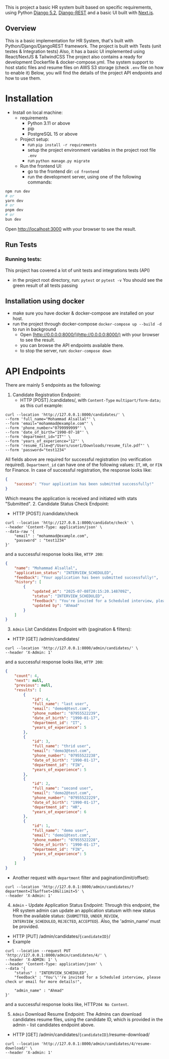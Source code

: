 This is project a basic HR system built based on specific requirements, using Python [Django 5.2](https://www.djangoproject.com/), [Django-REST](https://www.django-rest-framework.org/) and a basic UI built with [Next.js](https://nextjs.org).

## Overview
This is a basic implementation for HR System, that's built with Python/Django/DjangoREST framework.
The project is built with Tests (unit testes & Integration tests)
Also, it has a basic UI implemented using React/NextJS & TailwindCSS
The project also contains a ready for development Dockerfile & docker-compose.yml.
The system support to host static files and resume files on AWS S3 storage (check `.env` file on how to enable it)
Below, you will find the details of the project API endpoints and how to use them.


# Installation
- Install on local machine:
  - requirements
    - Python 3.11 or above
    - pip
    - PostgreSQL 15 or above
  - Project setup:
    - run `pip install -r requirements`
    - setup the project environment variables in the project root file `.env`
    - run `python manage.py migrate`
  - Run the frontend UI:
    - go to the frontend dir: `cd frontend` 
    - run the development server, using one of the following commands:
```bash
npm run dev
# or
yarn dev
# or
pnpm dev
# or
bun dev
```
Open [http://localhost:3000](http://localhost:3000) with your browser to see the result.

## Run Tests
### Running tests:
This project has covered a lot of unit tests and integrations tests (API)
- in the project root directory, run: `pytest` or `pytest -v`
You should see the green result of all tests passing

## Installation using docker
- make sure you have docker & docker-compose are installed on your host.
- run the project through docker-compose `docker-compose up --build -d` to run in background
  - Open [http://0.0.0.0:8000/](http://0.0.0.0:8000/) with your browser to see the result.
  - you can browse the API endpoints available there.
  - to stop the server, run: `docker-compose down`

# API Endpoints
There are mainly 5 endpoints as the following:
1. Candidate Registration Endpoint:
   - HTTP [POST] /candidates/, with `Content-Type` `multipart/form-data;` as this curl example:
```curl
curl --location 'http://127.0.0.1:8000/candidates/' \
--form 'full_name="Mohammad Alsallal"' \
--form 'email="mohammad@example.com"' \
--form 'phone_number="0799999999"' \
--form 'date_of_birth="1990-07-18"' \
--form 'department_id="IT"' \
--form 'years_of_experience="12"' \
--form 'resume_file=@"/Users/user1/Downloads/resume_file.pdf"' \
--form 'password="test1234"
```
All fields above are required for successful registration (no verification required).
`Department_id` can have one of the following values: `IT`, `HR`, or `FIN` for Finance.
In case of successful registration, the response looks like:
```json
{
    "success": "Your application has been submitted successfully!"
}
```
Which means the application is received and initiated with stats "Submitted".
2. Candidate Status Check Endpoint:
 - HTTP [POST] /candidate/check
```curl
curl --location 'http://127.0.0.1:8000/candidate/check' \
--header 'Content-Type: application/json' \
--data-raw '{
    "email" : "mohammad@example.com",
    "password" : "test1234"
}'
```
and a successful response looks like, `HTTP 200`:
```json
{
    "name": "Mohammad Alsallal",
    "application_status": "INTERVIEW_SCHEDULED",
    "feedback": "Your application has been submitted successfully!",
    "history": [
        {
            "updated_at": "2025-07-08T20:15:20.148709Z",
            "status": "INTERVIEW_SCHEDULED",
            "feedback": "You're invited for a Scheduled interview, please check ur email for more details!",
            "updated by": "Ahmad"
        }
    ]
}
```

3. `Admin` List Candidates Endpoint with (pagination & filters):
- HTTP [GET] /admin/candidates/
```curl
curl --location 'http://127.0.0.1:8000/admin/candidates/' \
--header 'X-Admin: 1'
```
and a successful response looks like, `HTTP 200`:
```json
{
    "count": 4,
    "next": null,
    "previous": null,
    "results": [
        {
            "id": 4,
            "full_name": "last user",
            "email": "demo4@test.com",
            "phone_number": "07955522239",
            "date_of_birth": "1990-01-17",
            "department_id": "IT",
            "years_of_experience": 5
        },
        {
            "id": 3,
            "full_name": "thrid user",
            "email": "demo3@test.com",
            "phone_number": "07955522238",
            "date_of_birth": "1990-01-17",
            "department_id": "FIN",
            "years_of_experience": 5
        },
        {
            "id": 2,
            "full_name": "second user",
            "email": "demo2@test.com",
            "phone_number": "07955522229",
            "date_of_birth": "1990-01-17",
            "department_id": "HR",
            "years_of_experience": 6
        },
        {
            "id": 1,
            "full_name": "demo user",
            "email": "demo1@test.com",
            "phone_number": "07955522228",
            "date_of_birth": "1990-01-17",
            "department_id": "FIN",
            "years_of_experience": 5
        }
    ]
}
```
- Another request with `department` filter and pagination(limit/offset):
```curl
curl --location 'http://127.0.0.1:8000/admin/candidates/?department=IT&offset=10&liimit=5' \
--header 'X-Admin: 1'
```

4. `Admin` - Update Application Status Endpoint:
Through this endpoint, the HR system admin can update an application statusm with new status from the available status: (`SUBMITTED`, `UNDER_REVIEW`, `INTERVIEW_SCHEDULED`, `REJECTED`, `ACCEPTED`).
Also, the 'admin_name' must be provided.
- HTTP [PUT] /admin/candidates/`{candidateID}`/
- Example
```curl
curl --location --request PUT 'http://127.0.0.1:8000/admin/candidates/4/' \
--header 'X-ADMIN: 1' \
--header 'Content-Type: application/json' \
--data '{
    "status" : "INTERVIEW_SCHEDULED",
    "feedback" : "You'\''re invited for a Scheduled interview, please check ur email for more details!",
    
    "admin_name" : "Ahmad"
}'
```
and a successful response looks like, HTTP`204 No Content`.

5. `Admin` Download Resume Endpoint:
The Admins can download candidates resume files, using the candidate ID, which is provided in the admin - list candidates endpoint above.
- HTTP [GET] /admin/candidates/`{candidateID}`/resume-download/
```curl
curl --location 'http://127.0.0.1:8000/admin/candidates/4/resume-download/' \
--header 'X-admin: 1'
```